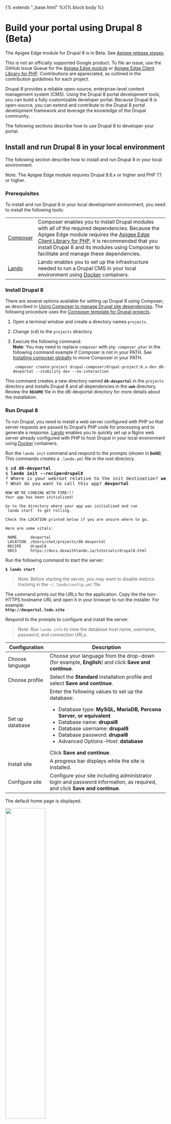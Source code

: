 {% extends "_base.html" %}{% block body %}

# Build your portal using Drupal 8 (Beta)

<aside class="note">The Apigee Edge module for Drupal 8 is in Beta. See <a href="/release/release-stages">Apigee release stages</a>.
<p>This is not an officially supported Google product. To file an issue, use the GitHub Issue Queue for the <a href="https://github.com/apigee/apigee-edge-drupal/issues" target="_blank">Apigee Edge module</a> or <a href="https://github.com/apigee/apigee-client-php/issues" target="_blank">Apigee Edge Client Library for PHP</a>. Contributions are appreciated, as outlined in the contribution guidelines for each project.</p></aside>

Drupal 8 provides a reliable open-source, enterprise-level content management system (CMS). Using the Drupal 8 portal development tools, you can build a fully customizable developer portal. Because Drupal 8 is open-source, you can extend and contribute to the Drupal 8 portal development framework and leverage the knowledge of the Drupal community.

The following sections describe how to use Drupal 8 to developer your portal.

<h2 id="d8-install-run">Install and run Drupal 8 in your local environment</h2>

The following section describe how to install and run Drupal 8 in your local environment.

Note: The Apigee Edge module requires Drupal 8.6.x or higher and PHP 7.1 or higher.

<h3 id="prerequisites">Prerequisites</h3>

To install and run Drupal 8 in your local development environment, you need to install the following tools:

<table>
  <tr>
   <td><a href="https://getcomposer.org/" target="_blank">Composer</a>
   </td>
   <td>Composer enables you to install Drupal modules with all of the required dependencies. Because the Apigee Edge module requires the <a href="https://github.com/apigee/apigee-client-php" target="_blank">Apigee Edge Client Library for PHP</a>, it is recommended that you install Drupal 8 and its modules using Composer to facilitate and manage these dependencies.
   </td>
  </tr>
  <tr>
   <td><a href="https://docs.devwithlando.io/" target="_blank">Lando</a>
   </td>
   <td>Lando enables you to set up the infrastructure needed to run a Drupal CMS in your local environment using <a href="https://www.docker.com/" target="_blank">Docker</a> containers.
   </td>
  </tr>

</table>

<h3 id="d8-install">Install Drupal 8</h3>


There are several options available for setting up Drupal 8 using Composer, as described in <a href="https://www.drupal.org/docs/develop/using-composer/using-composer-to-manage-drupal-site-dependencies" target="_blank">Using Composer to manage Drupal site dependencies</a>. The following procedure uses the <a href="https://github.com/drupal-composer/drupal-project" target="_blank">Composer template for Drupal projects</a>.

1. Open a terminal window and create a directory names `projects`.    
2. Change (cd) to the `projects` directory.        
3. Execute the following command:    
    **Note**: You may need to replace `composer` with `php composer.phar` in the following command example if Composer is not in your PATH.  See <a href="https://getcomposer.org/doc/00-intro.md#globally" target="_blanK">Installing composer globally</a> to move Composer in your PATH.
        
   ` composer create-project drupal-composer/drupal-project:8.x-dev d8-devportal --stability dev --no-interaction`

This command creates a new directory named **`d8-devportal`** in the `projects` directory and installs Drupal 8 and all dependencies in the **`web`** directory. Review the **`README`** file in the d8-devportal directory for more details about the installation.

<h3 id="d8-run">Run Drupal 8</h3>

To run Drupal, you need to install a web server configured with PHP so that server requests are passed to Drupal’s PHP code for processing and to generate a response. <a href="https://docs.devwithlando.io/" target="_blank">Lando</a> enables you to quickly set up a Nginx web server already configured with PHP to host Drupal in your local environment  using <a href="https://www.docker.com/" target="_blank">Docker</a> containers.

Run the `lando init` command and respond to the prompts (shown in **bold**). This commands creates a `.lando.yml` file in the root directory.   
<pre>$ <b>cd d8-devportal</b>
$ <b>lando init --recipe=drupal8</b>
? Where is your webroot relative to the init destination?<b> web</b>
? What do you want to call this app? <b>devportal</b>
</pre>

```
NOW WE'RE COOKING WITH FIRE!!!
Your app has been initialized!

Go to the directory where your app was initialized and run
`lando start` to get rolling.

Check the LOCATION printed below if you are unsure where to go.

Here are some vitals:

 NAME      devportal                                           
 LOCATION  /Users/chet/projects/d8-devportal             
 RECIPE    drupal8                                             
 DOCS      https://docs.devwithlando.io/tutorials/drupal8.html 
```


Run the following command to start the server:         

**`$ lando start`**

> Note: Before starting the server, you may want to disable metrics tracking in the `~/.lando/config.yml` file. 

The command prints out the URLs for the application. Copy the the non-HTTPS hostname URL and open it in your browser to run the installer. For example:    
**`http://devportal.lndo.site`**

Respond to the prompts to configure and install the server.     
> Note: Run `lando info` to view the database host name, username, password, and connection URLs.

| Configuration | Description |
|---------------|---------------|
| Choose language | Choose your language from the drop-down (for example, **English**) and click **Save and continue**. |
| Choose profile | Select the **Standard** installation profile and select **Save and continue**. |
| Set up database | Enter the following values to set up the database: <ul><li>Database type: <b>MySQL, MariaDB, Percona Server, or equivalent</b></li><li>Database name: <b>drupal8</b></li><li>Database username: <b>drupal8</b></li><li>Database password: <b>drupal8</b></li><li>Advanced Options-Host: <b>database</b></ul> Click **Save and continue**. |
| Install site | A progress bar displays while the site is installed. |
| Configure site | Configure your site including administrator login and password information, as required, and click **Save and continue**. | 

The default home page is displayed.    

<img src="/api-platform/images/drupal-site.png" width="50%">

Next, you need to install the Apigee Edge module to integrate your Drupal site with Apigee Edge.

<h2 id="d8-edge-integration">Install and configure the Apigee Edge module</h2>


Integrate your Drupal 8 developer portal with Apigee by installing and configuring the **Apigee Edge module**. 

<img alt="Integration with Apigee Edge" src="/api-platform/images/portal-edge.png" width="50%">

The developer portal does not function as a stand-alone system. Much of the information used by the portal is actually stored on Apigee Edge. 

The Apigee Edge module that is installed on the portal acts as a client for Apigee Edge. Using the credentials that you configure, the portal initiates communication with Edge by making REST requests over HTTP and HTTPS. For example, when a developer registers a new app on the portal, the portal makes a request to Edge to send information about the app to Edge.

To install and configure the Apigee Edge module:

1. In the terminal window, from the d8-devportal directory install the Apigee Edge module using Composer:    
    `composer require drupal/apigee_edge`    

2. In your browser, click **Extend** in the Drupal administration menu.    
3. Select the **Apigee Edge** module.    
    Optionally, enable the following modules:    
    * **Apigee Edge: API Product RBAC** to enable admins to <a href="https://www.drupal.org/docs/8/modules/apigee-edge/configure-access-permissions-to-api-products#by-apiproduct" target="_blank">configure access permissions to API products individually</a>.    
    * **Debug helper Apigee Edge module** to include additional debugging information in the logs.        
4. Click **Install**.    
5. <a href="https://www.drupal.org/docs/8/modules/apigee-edge/configure-the-connection-to-apigee-edge" target="_blank">Configure the connection to Apigee Edge</a>.

<h2 id="d8-build">Build your portal</h2>

Build your portal using Drupal 8. For assistance, refer to the following sources:

*   <a href="https://www.drupal.org/docs/8" target="_blank">Drupal 8 Documentation</a>
*   <a href="https://www.drupal.org/community" target="_blank">Drupal Community</a>
*   Third-party with expertise in Drupal 8

<h2 id="d8-publish-apis">Publish your API documentation</h2>

To render your OpenAPI Specification in Swagger UI, you can use the **Swagger UI Field Formatter** module. This module can be used to publish API Documentation created using Swagger or Open API Specification, on any Drupal site.

For more information, see <a href="https://www.drupal.org/docs/8/modules/apigee-edge/document-your-apis-using-the-swagger-ui" target="_blank">Document your APIs using the Swagger UI</a> on the Drupal.org site.

<h2 id="d8-hosting-provider">Choose your hosting provider</h2>

Choose a provider to host your developer portal, such as <a href="https://pantheon.io/" target="_blank">Pantheon</a>, <a href="https://www.acquia.com/" target="_blank">Acquia</a>, or another provider.

<h2 id="d8-pantheon">Get started with Pantheon</h2>

This section describes how to set up a local Pantheon site and install the Apigee Edge module on <a href="https://pantheon.io/docs/guides/drupal-8-composer-no-ci/#addsearch=git%20sftp%20terminus" target="_blank">Pantheon</a>.

To install the Apigee Edge module you must use <a href="https://getcomposer.org/" target="_blank">Composer</a> to ensure all dependencies are downloaded and installed. Since you cannot run Composer directly from your Pantheon site, you need to check in to your site all files downloaded by Composer. This is required only if you are not able to run Composer directly on the server hosting your site, which is the case for Pantheon sites.

You can use one of the following methods to set up Pantheon as your hosting provider.

<table>
  <tr>
   <td><strong>Method</strong>
   </td>
	 <td><strong>Description</strong></td>
  </tr>
  <tr>
    <td><a href="#setup-without-contiguous-integration">Composer without contiguous integration</a>
   </td>
   <td>Set up a local Pantheon site quickly using Composer. Push updates to Patheon. This method is described in this section.
<p>
<strong>Note</strong>: You will not be able to <a href="https://pantheon.io/docs/core-updates/" target="_blank">apply Drupal core updates using the Drupal site dashboard</a>. To manage production environments, this method is recommended for advanced users only.
   </td>
  </tr>
  <tr>
   <td>Composer with contiguous integration
   </td>
   <td>Set up a development site to make it easy for your team to follow development best practices, such as using pull requests and automated testing. For more information, see the <a href="https://pantheon.io/docs/guides/build-tools/" target="_blank">Pantheon build tools guide</a>.
   </td>
  </tr>
</table>

<h3 id="setup-without-contiguous-integration">Set up a Drupal site on Pantheon using Composer without contiguous integration</h3>

> Note: Ensure that you have installed <a href="https://getcomposer.org/" target="_blank">Composer</a> and <a href="https://pantheon.io/docs/terminus/install/" target="_blank">Terminus</a>.

To set up a new Drupal site on Pantheon, in <a href="https://pantheon.io/docs/guides/drupal-8-composer-no-ci/#addsearch=git%20sftp%20terminus" target="_blank">Drupal 8 and Composer on Pantheon Without Continuous Integration</a> complete the steps up to and including "Installing Drupal."  The other steps in the section are not required to set up a new Drupal site on Pantheon, but will help you understand the workflow for other tasks.

<h3 id="install-module-pantheon">Install Apigee Edge Module</h3>

To install the Apigee Edge module, use Composer. Pull down (git clone) the latest code to your local machine and run Composer: 

```
composer require drupal/apigee_edge
```


> Note: If you get an error reporting an incompatible PHP version, use the `--ignore-platform-reqs` flag to ignore the version:     
> `composer require drupal/apigee_edge --ignore-platform-reqs`

Check the `pantheon.yml` file in your root directory to ensure that the PHP version is set to 7.1 or higher, which is required by the Apigee Edge module. PHP 7.1 and 7.2 are both supported by Pantheon:


```
api_version: 1
web_docroot: true
php_version: 7.2
...
```


Add the new files to the repo by executing the following commands:

```
git add .
git commit -m 'Added Apigee Edge Module'
git push 
```

Enable the Apigee Edge module using one of the following methods:

* Log in to your Drupal site as an administrator, select **Extend**, select the **Apigee Edge** module, and click **Install**.
* Run the following Terminus command (replace `$PANTHEON_SITE_NAME` with the actual value, in this case):    
    `terminus drush $PANTHEON_SITE_NAME.dev -- en -y apigee_edge `


{% endblock %}
